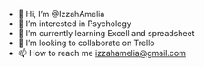 - 👋 Hi, I’m @IzzahAmelia
- 👀 I’m interested in Psychology
- 🌱 I’m currently learning Excell and spreadsheet
- 💞️ I’m looking to collaborate on Trello
- 📫 How to reach me izzahamelia@gmail.com

<!---
IzzahAmelia/IzzahAmelia is a ✨ special ✨ repository because its `README.md` (this file) appears on your GitHub profile.
You can click the Preview link to take a look at your changes.
--->
